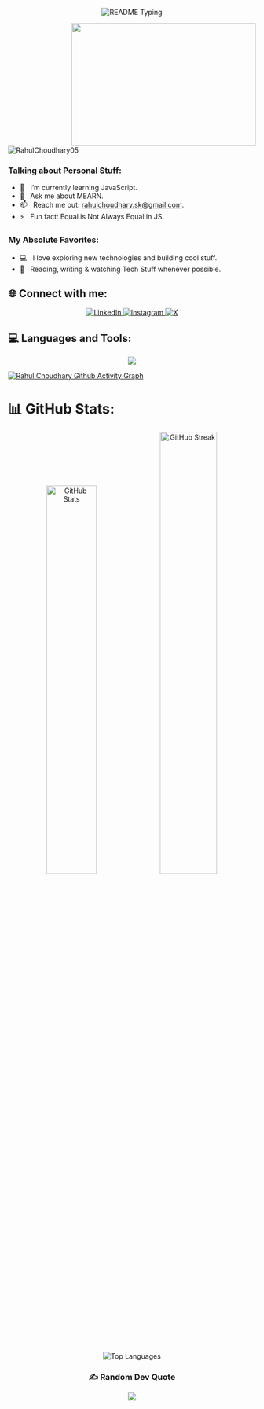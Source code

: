 <p align="center">
  <img src="https://readme-typing-svg.demolab.com/?lines=Hello+user%F0%9F%99%8B%E2%80%8D%E2%99%82%EF%B8%8F;Welcome+to+my+GitHub+profile!;My+name+is+Rahul+Choudhary;I+am+a+Full+Stack+Developer&font=Consolas&color=00AFEC&size=22&center=true&width=800&height=50&duration=2900&pause=1000" alt="README Typing">
</p>
<img align="right" height="250" width="375" alt="" src="https://raw.githubusercontent.com/iampavangandhi/iampavangandhi/master/gifs/coder.gif" />

<p align="left"> <img src="https://komarev.com/ghpvc/?username=RahulChoudhary05&label=Profile%20views&color=0e75b6&style=flat" alt="RahulChoudhary05" /> </p>

### Talking about Personal Stuff:
- 🌱 &nbsp; I’m currently learning JavaScript.
- 💬 &nbsp; Ask me about MEARN.
- 📫 &nbsp; Reach me out: rahulchoudhary.sk@gmail.com.
- ⚡ &nbsp; Fun fact: Equal is Not Always Equal in JS.

### My Absolute Favorites:
- 💻 &nbsp; I love exploring new technologies and building cool stuff.
- 📰 &nbsp; Reading, writing & watching Tech Stuff whenever possible.

## 🌐 Connect with me:
<p align="center"> <a href="https://www.linkedin.com/in/rahulchoudhary210505/"> <img src="https://img.shields.io/badge/LinkedIn-%230077B5.svg?logo=linkedin&logoColor=white&style=for-the-badge" alt="LinkedIn" /> </a> <a href="https://instagram.com/krahul_21/"> <img src="https://img.shields.io/badge/Instagram-%23E4405F.svg?logo=Instagram&logoColor=white&style=for-the-badge" alt="Instagram" /> </a> <a href="https://x.com/krahul_21"> <img src="https://img.shields.io/badge/X-black.svg?logo=X&logoColor=white&style=for-the-badge" alt="X" /> </a> </p> 

## 💻 Languages and Tools:
<p align="center">
<img src="https://skillicons.dev/icons?i=html,css,js,vite,react,redux,tailwind,npm,next,nodejs,express,mongodb,java,py,netlify,vercel,git,github,arduino,postman,vscode&perline=13" />        
</p>

[![Rahul Choudhary Github Activity Graph](https://github-readme-activity-graph.vercel.app/graph?username=RahulChoudhary05&bg_color=%23F7DF1E&color=ffffff&line=00AFEC&point=403d3d&area=true&hide_border=true)](https://github.com/RahulChoudhary05/github-readme-activity-graph)

# 📊 GitHub Stats:
<div align="center">
  <img src="https://github-readme-stats.vercel.app/api?username=RahulChoudhary05&show_icons=true&theme=radical" alt="GitHub Stats" width="45%" />
  <img src="https://github-readme-streak-stats.herokuapp.com/?user=RahulChoudhary05&theme=radical" alt="GitHub Streak" width="48%" />
</div>

<div align="center">
  <img src="https://github-readme-stats.vercel.app/api/top-langs/?username=RahulChoudhary05&layout=compact&theme=radical" alt="Top Languages" />
</div>

<div align="center">

### ✍️ Random Dev Quote
![](https://quotes-github-readme.vercel.app/api?type=horizontal&theme=radical)   
</div>
